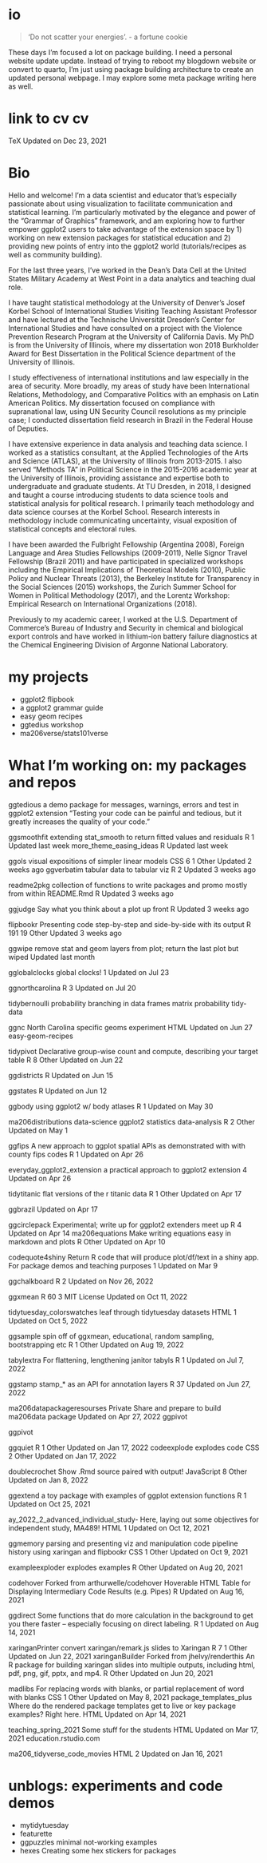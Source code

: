 
<!-- README.md is generated from README.Rmd. Please edit that file -->

# io

<!-- badges: start -->

<!-- badges: end -->

> ‘Do not scatter your energies’. - a fortune cookie

These days I’m focused a lot on package building. I need a personal
website update update. Instead of trying to reboot my blogdown website
or convert to quarto, I’m just using package building architecture to
create an updated personal webpage. I may explore some meta package
writing here as well.

# link to cv cv

TeX Updated on Dec 23, 2021

# Bio

Hello and welcome\! I’m a data scientist and educator that’s especially
passionate about using visualization to facilitate communication and
statistical learning. I’m particularly motivated by the elegance and
power of the “Grammar of Graphics” framework, and am exploring how to
further empower ggplot2 users to take advantage of the extension space
by 1) working on new extension packages for statistical education and 2)
providing new points of entry into the ggplot2 world (tutorials/recipes
as well as community building).

For the last three years, I’ve worked in the Dean’s Data Cell at the
United States Military Academy at West Point in a data analytics and
teaching dual role.

I have taught statistical methodology at the University of Denver’s
Josef Korbel School of International Studies Visiting Teaching Assistant
Professor and have lectured at the Technische Universität Dresden’s
Center for International Studies and have consulted on a project with
the Violence Prevention Research Program at the University of California
Davis. My PhD is from the University of Illinois, where my dissertation
won 2018 Burkholder Award for Best Dissertation in the Political Science
department of the University of Illinois.

I study effectiveness of international institutions and law especially
in the area of security. More broadly, my areas of study have been
International Relations, Methodology, and Comparative Politics with an
emphasis on Latin American Politics. My dissertation focused on
compliance with supranational law, using UN Security Council resolutions
as my principle case; I conducted dissertation field research in Brazil
in the Federal House of Deputies.

I have extensive experience in data analysis and teaching data science.
I worked as a statistics consultant, at the Applied Technologies of the
Arts and Science (ATLAS), at the University of Illinois from 2013-2015.
I also served “Methods TA” in Political Science in the 2015-2016
academic year at the University of Illinois, providing assistance and
expertise both to undergraduate and graduate students. At TU Dresden, in
2018, I designed and taught a course introducing students to data
science tools and statistical analysis for political research. I
primarily teach methodology and data science courses at the Korbel
School. Research interests in methodology include communicating
uncertainty, visual exposition of statistical concepts and electoral
rules.

I have been awarded the Fulbright Fellowship (Argentina 2008), Foreign
Language and Area Studies Fellowships (2009-2011), Nelle Signor Travel
Fellowship (Brazil 2011) and have participated in specialized workshops
including the Empirical Implications of Theoretical Models (2010),
Public Policy and Nuclear Threats (2013), the Berkeley Institute for
Transparency in the Social Sciences (2015) workshops, the Zurich Summer
School for Women in Political Methodology (2017), and the Lorentz
Workshop: Empirical Research on International Organizations (2018).

Previously to my academic career, I worked at the U.S. Department of
Commerce’s Bureau of Industry and Security in chemical and biological
export controls and have worked in lithium-ion battery failure
diagnostics at the Chemical Engineering Division of Argonne National
Laboratory.

# my projects

  - ggplot2 flipbook
  - a ggplot2 grammar guide
  - easy geom recipes
  - ggtedius workshop
  - ma206verse/stats101verse

# What I’m working on: my packages and repos

ggtedious a demo package for messages, warnings, errors and test in
ggplot2 extension “Testing your code can be painful and tedious, but it
greatly increases the quality of your code.”

ggsmoothfit extending stat\_smooth to return fitted values and residuals
R 1 Updated last week more\_theme\_easing\_ideas R Updated last week

ggols visual expositions of simpler linear models CSS 6 1 Other Updated
2 weeks ago ggverbatim tabular data to tabular viz R 2 Updated 3 weeks
ago

readme2pkg collection of functions to write packages and promo mostly
from within README.Rmd R Updated 3 weeks ago

ggjudge Say what you think about a plot up front R Updated 3 weeks ago

flipbookr Presenting code step-by-step and side-by-side with its output
R 191 19 Other Updated 3 weeks ago

ggwipe remove stat and geom layers from plot; return the last plot but
wiped Updated last month

gglobalclocks global clocks\! 1 Updated on Jul 23

ggnorthcarolina R 3 Updated on Jul 20

tidybernoulli probability branching in data frames matrix probability
tidy-data

ggnc North Carolina specific geoms experiment HTML Updated on Jun 27
easy-geom-recipes

tidypivot Declarative group-wise count and compute, describing your
target table R 8 Other Updated on Jun 22

ggdistricts R Updated on Jun 15

ggstates R Updated on Jun 12

ggbody using ggplot2 w/ body atlases R 1 Updated on May 30

ma206distributions data-science ggplot2 statistics data-analysis R 2
Other Updated on May 1

ggfips A new approach to ggplot spatial APIs as demonstrated with with
county fips codes R 1 Updated on Apr 26

everyday\_ggplot2\_extension a practical approach to ggplot2 extension 4
Updated on Apr 26

tidytitanic flat versions of the r titanic data R 1 Other Updated on Apr
17

ggbrazil Updated on Apr 17

ggcirclepack Experimental; write up for ggplot2 extenders meet up R 4
Updated on Apr 14 ma206equations Make writing equations easy in markdown
and plots R Other Updated on Apr 10

codequote4shiny Return R code that will produce plot/df/text in a shiny
app. For package demos and teaching purposes 1 Updated on Mar 9

ggchalkboard R 2 Updated on Nov 26, 2022

ggxmean R 60 3 MIT License Updated on Oct 11, 2022

tidytuesday\_colorswatches leaf through tidytuesday datasets HTML 1
Updated on Oct 5, 2022

ggsample spin off of ggxmean, educational, random sampling,
bootstrapping etc R 1 Other Updated on Aug 19, 2022

tabylextra For flattening, lengthening janitor tabyls R 1 Updated on Jul
7, 2022

ggstamp stamp\_\* as an API for annotation layers R 37 Updated on Jun
27, 2022

ma206datapackageresourses Private Share and prepare to build ma206data
package Updated on Apr 27, 2022 ggpivot

ggpivot

ggquiet R 1 Other Updated on Jan 17, 2022 codeexplode explodes code CSS
2 Other Updated on Jan 17, 2022

doublecrochet Show .Rmd source paired with output\! JavaScript 8 Other
Updated on Jan 8, 2022

ggextend a toy package with examples of ggplot extension functions R 1
Updated on Oct 25, 2021

ay\_2022\_2\_advanced\_individual\_study- Here, laying out some
objectives for independent study, MA489\! HTML 1 Updated on Oct 12, 2021

ggmemory parsing and presenting viz and manipulation code pipeline
history using xaringan and flipbookr CSS 1 Other Updated on Oct 9, 2021

exampleexploder explodes examples R Other Updated on Aug 20, 2021

codehover Forked from arthurwelle/codehover Hoverable HTML Table for
Displaying Intermediary Code Results (e.g. Pipes) R Updated on Aug 16,
2021

ggdirect Some functions that do more calculation in the background to
get you there faster – especially focusing on direct labeling. R 1
Updated on Aug 14, 2021

xaringanPrinter convert xaringan/remark.js slides to Xaringan R 7 1
Other Updated on Jun 22, 2021 xaringanBuilder Forked from
jhelvy/renderthis An R package for building xaringan slides into
multiple outputs, including html, pdf, png, gif, pptx, and mp4. R Other
Updated on Jun 20, 2021

madlibs For replacing words with blanks, or partial replacement of word
with blanks CSS 1 Other Updated on May 8, 2021 package\_templates\_plus
Where do the rendered package templates get to live or key package
examples? Right here. HTML Updated on Apr 14, 2021

teaching\_spring\_2021 Some stuff for the students HTML Updated on Mar
17, 2021 education.rstudio.com

ma206\_tidyverse\_code\_movies HTML 2 Updated on Jan 16, 2021

# unblogs: experiments and code demos

  - mytidytuesday
  - featurette
  - ggpuzzles minimal not-working examples
  - hexes Creating some hex stickers for packages

